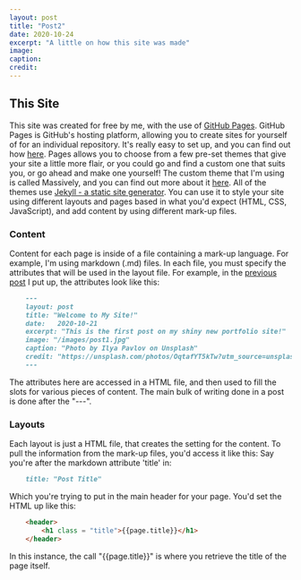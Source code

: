 ```yaml
---
layout: post
title: "Post2"
date: 2020-10-24
excerpt: "A little on how this site was made"
image:
caption:
credit: 
---
```


## This Site
This site was created for free by me, with the use of [GitHub Pages](https://pages.github.com/). GitHub Pages is GitHub's hosting platform, allowing you to create sites for yourself of for an individual repository. It's really easy to set up, and you can find out how [here](https://docs.github.com/en/free-pro-team@latest/github/working-with-github-pages). Pages allows you to choose from a few pre-set themes that give your site a little more flair, or you could go and find a custom one that suits you, or go ahead and make one yourself! The custom theme that I'm using is called Massively, and you can find out more about it [here](https://github.com/jekyllup/jekyll-theme-massively). All of the themes use [Jekyll - a static site generator](https://jekyllrb.com/). You can use it to style your site using different layouts and pages based in what you'd expect (HTML, CSS, JavaScript), and add content by using different mark-up files. 

### Content
Content for each page is inside of a file containing a mark-up language. For example, I'm using markdown (.md) files. In each file, you must specify the attributes that will be used in the layout file. For example, in the [previous post](https://cameron-leech-thomson.github.io/blog/welcome-to-my-site/) I put up, the attributes look like this:
```markdown
    ---
    layout: post
    title: "Welcome to My Site!"
    date:   2020-10-21
    excerpt: "This is the first post on my shiny new portfolio site!"
    image: "/images/post1.jpg"
    caption: "Photo by Ilya Pavlov on Unsplash"
    credit: "https://unsplash.com/photos/OqtafYT5kTw?utm_source=unsplash&utm_medium=referral&utm_content=creditShareLink"
    ---
```
The attributes here are accessed in a HTML file, and then used to fill the slots for various pieces of content. The main bulk of writing done in a post is done after the "---".

### Layouts
Each layout is just a HTML file, that creates the setting for the content. To pull the information from the mark-up files, you'd access it like this:
Say you're after the markdown attribute 'title' in:
```markdown
    title: "Post Title"
```
Which you're trying to put in the main header for your page. You'd set the HTML up like this:
```html
    <header>
        <h1 class = "title">{{page.title}}</h1>
    </header>
```
In this instance, the call "{{page.title}}" is where you retrieve the title of the page itself.